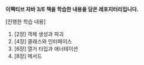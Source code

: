<strong>이펙티브 자바 3/E 책을 학습한 내용을 담은 레포지터리입니다.</strong>

[진행한 학습 내용]
1. [2장] 객체 생성과 파괴
2. [4장] 클래스와 인터페이스
3. [6장] 열거 타입과 애너테이션
4. [8장] 메서드

